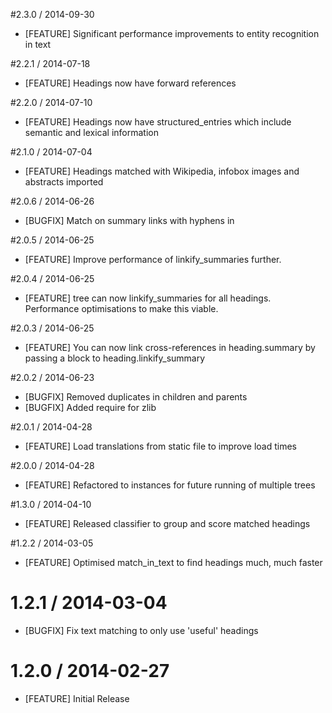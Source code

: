 #2.3.0 / 2014-09-30
* [FEATURE] Significant performance improvements to entity recognition in text

#2.2.1 / 2014-07-18
* [FEATURE] Headings now have forward references

#2.2.0 / 2014-07-10
* [FEATURE] Headings now have structured_entries which include semantic and lexical information

#2.1.0 / 2014-07-04
* [FEATURE] Headings matched with Wikipedia, infobox images and abstracts imported

#2.0.6 / 2014-06-26
* [BUGFIX] Match on summary links with hyphens in

#2.0.5 / 2014-06-25
* [FEATURE] Improve performance of linkify_summaries further.

#2.0.4 / 2014-06-25
* [FEATURE] tree can now linkify_summaries for all headings. Performance optimisations to make this viable.

#2.0.3 / 2014-06-25
* [FEATURE] You can now link cross-references in heading.summary by passing a block to heading.linkify_summary

#2.0.2 / 2014-06-23
* [BUGFIX] Removed duplicates in children and parents
* [BUGFIX] Added require for zlib

#2.0.1 / 2014-04-28
* [FEATURE] Load translations from static file to improve load times

#2.0.0 / 2014-04-28
* [FEATURE] Refactored to instances for future running of multiple trees

#1.3.0 / 2014-04-10
* [FEATURE] Released classifier to group and score matched headings

#1.2.2 / 2014-03-05
* [FEATURE] Optimised match_in_text to find headings much, much faster

# 1.2.1 / 2014-03-04
* [BUGFIX] Fix text matching to only use 'useful' headings

# 1.2.0 / 2014-02-27
* [FEATURE] Initial Release
